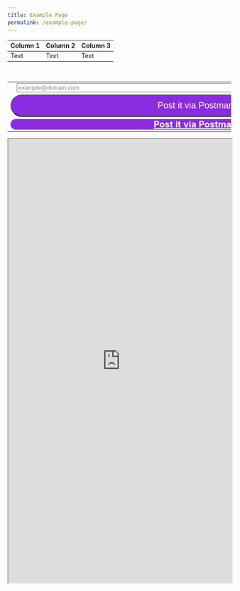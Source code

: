 ```yaml
---
title: Example Page
permalink: /example-page/
---
```

| Column 1 | Column 2 | Column 3 |
| -------- | -------- | -------- |
| Text     | Text     | Text     |


<table style="width:auto;">  
  <tr>  
    <td><img src="/images/emailIcon.jpg" alt="Email address..." width="50%" height="50%"></td>
		<td style="text-align: center; vertical-align:middle; horizontal-align: middle;"><input type="text" id="txtEmailAddress" size="100" value="example@domain.com" style="color:grey;width:auto"></td> 
  </tr>
	<tr>
		<td colspan="2"><input type="submit" value="Post it via Postman!" style="background:blueviolet;color:white;font-size:20px;width:100%;height:50px;border-radius: 25px;cursor:crosshair;"></td>
	</tr>
	<tr>
		<td colspan="2"><b><a href="/" style="background:blueviolet;color:white;font-size:20px;text-align:center;vertical-align:middle; horizontal-align: middle;display:block;width:100%;height:100%;border-radius: 25px;cursor:crosshair;">Post it via Postman!</a></b></td>
	</tr>
</table>

<iframe src="https://www.google.com/maps/d/viewer?msa=0&mid=1ZjN16Shy7mFAaImDPfAumQePWaE&ll=1.2802600001989697%2C103.837058&z=18" style="width:100%;height:1000px"></iframe>